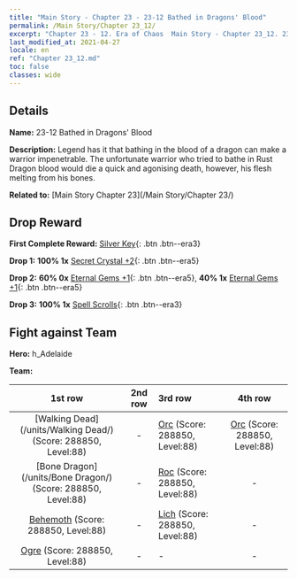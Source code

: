 ```yaml
---
title: "Main Story - Chapter 23 - 23-12 Bathed in Dragons' Blood"
permalink: /Main Story/Chapter 23_12/
excerpt: "Chapter 23 - 12. Era of Chaos  Main Story - Chapter 23_12. 23-12 Bathed in Dragons' Blood"
last_modified_at: 2021-04-27
locale: en
ref: "Chapter 23_12.md"
toc: false
classes: wide
---
```


## Details

 **Name:** 23-12 Bathed in Dragons' Blood

 **Description:** Legend has it that bathing in the blood of a dragon can make a warrior impenetrable. The unfortunate warrior who tried to bathe in Rust Dragon blood would die a quick and agonising death, however, his flesh melting from his bones.

 **Related to:** [Main Story Chapter 23](/Main Story/Chapter 23/)

## Drop Reward

 **First Complete Reward:** [Silver Key](/Items/con_693/){: .btn .btn--era3}

 **Drop 1:** **100% 1x** [Secret Crystal +2](/Items/mat_80/){: .btn .btn--era5}

 **Drop 2:** **60% 0x** [Eternal Gems +1](/Items/mat_72/){: .btn .btn--era5}, **40% 1x** [Eternal Gems +1](/Items/mat_72/){: .btn .btn--era5}

 **Drop 3:** **100% 1x** [Spell Scrolls](/Items/con_694/){: .btn .btn--era3}


## Fight against Team
 **Hero:** h_Adelaide

 **Team:**


  | 1st row | 2nd row | 3rd row | 4th row |
  |:----:|:----:|:----|:----:|
  | [Walking Dead](/units/Walking Dead/) (Score: 288850, Level:88)  | - | [Orc](/units/Orc/) (Score: 288850, Level:88)  | [Orc](/units/Orc/) (Score: 288850, Level:88)  |
  | [Bone Dragon](/units/Bone Dragon/) (Score: 288850, Level:88)  | - | [Roc](/units/Roc/) (Score: 288850, Level:88)  | - |
  | [Behemoth](/units/Behemoth/) (Score: 288850, Level:88)  | - | [Lich](/units/Lich/) (Score: 288850, Level:88)  | - |
  | [Ogre](/units/Ogre/) (Score: 288850, Level:88)  | - | - | - |


